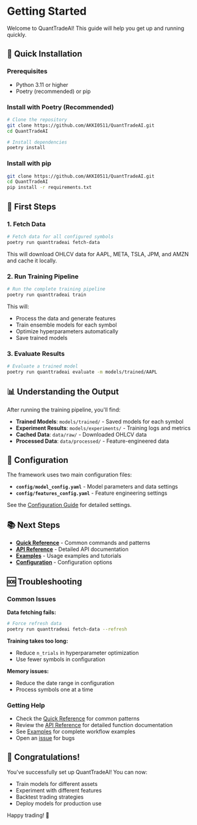 # Getting Started

Welcome to QuantTradeAI! This guide will help you get up and running quickly.

## 🚀 Quick Installation

### Prerequisites
- Python 3.11 or higher
- Poetry (recommended) or pip

### Install with Poetry (Recommended)
```bash
# Clone the repository
git clone https://github.com/AKKI0511/QuantTradeAI.git
cd QuantTradeAI

# Install dependencies
poetry install
```

### Install with pip
```bash
git clone https://github.com/AKKI0511/QuantTradeAI.git
cd QuantTradeAI
pip install -r requirements.txt
```

## 🎯 First Steps

### 1. Fetch Data
```bash
# Fetch data for all configured symbols
poetry run quanttradeai fetch-data
```

This will download OHLCV data for AAPL, META, TSLA, JPM, and AMZN and cache it locally.

### 2. Run Training Pipeline
```bash
# Run the complete training pipeline
poetry run quanttradeai train
```

This will:
- Process the data and generate features
- Train ensemble models for each symbol
- Optimize hyperparameters automatically
- Save trained models

### 3. Evaluate Results
```bash
# Evaluate a trained model
poetry run quanttradeai evaluate -m models/trained/AAPL
```

## 📊 Understanding the Output

After running the training pipeline, you'll find:

- **Trained Models**: `models/trained/` - Saved models for each symbol
- **Experiment Results**: `models/experiments/` - Training logs and metrics
- **Cached Data**: `data/raw/` - Downloaded OHLCV data
- **Processed Data**: `data/processed/` - Feature-engineered data

## 🔧 Configuration

The framework uses two main configuration files:

- **`config/model_config.yaml`** - Model parameters and data settings
- **`config/features_config.yaml`** - Feature engineering settings

See the [Configuration Guide](configuration.md) for detailed settings.

## 📚 Next Steps

- **[Quick Reference](quick-reference.md)** - Common commands and patterns
- **[API Reference](api/)** - Detailed API documentation
- **[Examples](examples/)** - Usage examples and tutorials
- **[Configuration](configuration.md)** - Configuration options

## 🆘 Troubleshooting

### Common Issues

**Data fetching fails:**
```bash
# Force refresh data
poetry run quanttradeai fetch-data --refresh
```

**Training takes too long:**
- Reduce `n_trials` in hyperparameter optimization
- Use fewer symbols in configuration

**Memory issues:**
- Reduce the date range in configuration
- Process symbols one at a time

### Getting Help

- Check the [Quick Reference](quick-reference.md) for common patterns
- Review the [API Reference](api/) for detailed function documentation
- See [Examples](examples/) for complete workflow examples
- Open an [issue](https://github.com/AKKI0511/QuantTradeAI/issues) for bugs

## 🎉 Congratulations!

You've successfully set up QuantTradeAI! You can now:

- Train models for different assets
- Experiment with different features
- Backtest trading strategies
- Deploy models for production use

Happy trading! 🚀